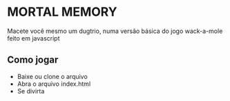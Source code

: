# MORTAL MEMORY

Macete você mesmo um dugtrio, numa versão básica do jogo wack-a-mole feito em javascript

## Como jogar

- Baixe ou clone o arquivo
- Abra o arquivo index.html
- Se divirta